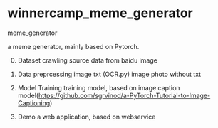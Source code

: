 # winnercamp_meme_generator
meme_generator

a meme generator, mainly based on Pytorch.

0. Dataset
crawling source data from baidu image

1. Data preprcessing
image txt (OCR.py)
image photo without txt

2. Model Training
training model, based on image caption model(https://github.com/sgrvinod/a-PyTorch-Tutorial-to-Image-Captioning)

3. Demo
a web application, based on webservice
